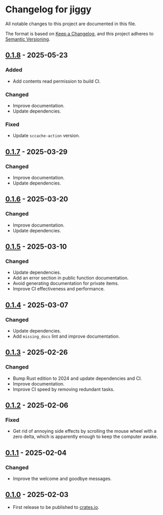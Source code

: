# Changelog for jiggy

All notable changes to this project are documented in this file.

The format is based on [Keep a Changelog](https://keepachangelog.com/en/1.1.0/),
and this project adheres to [Semantic Versioning](https://semver.org/spec/v2.0.0.html).

## [0.1.8] - 2025-05-23

### Added

* Add contents read permission to build CI.

### Changed

* Improve documentation.
* Update dependencies.

### Fixed

* Update `sccache-action` version.

## [0.1.7] - 2025-03-29

### Changed

* Improve documentation.
* Update dependencies.

## [0.1.6] - 2025-03-20

### Changed

* Improve documentation.
* Update dependencies.

## [0.1.5] - 2025-03-10

### Changed

* Update dependencies.
* Add an error section in public function documentation.
* Avoid generating documentation for private items.
* Improve CI effectiveness and performance.

## [0.1.4] - 2025-03-07

### Changed

* Update dependencies.
* Add `missing_docs` lint and improve documentation.

## [0.1.3] - 2025-02-26

### Changed

* Bump Rust edition to 2024 and update dependencies and CI.
* Improve documentation.
* Improve CI speed by removing redundant tasks.

## [0.1.2] - 2025-02-06

### Fixed

* Get rid of annoying side effects by scrolling the mouse wheel with a zero delta, which is apparently enough to
  keep the computer awake.

## [0.1.1] - 2025-02-04

### Changed

* Improve the welcome and goodbye messages.

## [0.1.0] - 2025-02-03

* First release to be published to [crates.io](https://crates.io/).

[unreleased]: https://github.com/0xdea/jiggy/compare/v0.1.8...HEAD

[0.1.8]: https://github.com/0xdea/jiggy/compare/v0.1.7...v0.1.8

[0.1.7]: https://github.com/0xdea/jiggy/compare/v0.1.6...v0.1.7

[0.1.6]: https://github.com/0xdea/jiggy/compare/v0.1.5...v0.1.6

[0.1.5]: https://github.com/0xdea/jiggy/compare/v0.1.4...v0.1.5

[0.1.4]: https://github.com/0xdea/jiggy/compare/v0.1.3...v0.1.4

[0.1.3]: https://github.com/0xdea/jiggy/compare/v0.1.2...v0.1.3

[0.1.2]: https://github.com/0xdea/jiggy/compare/v0.1.1...v0.1.2

[0.1.1]: https://github.com/0xdea/jiggy/compare/v0.1.0...v0.1.1

[0.1.0]: https://github.com/0xdea/jiggy/releases/tag/v0.1.0
